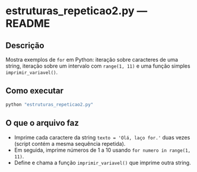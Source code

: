 # estruturas_repeticao2.py — README

Descrição
--------
Mostra exemplos de `for` em Python: iteração sobre caracteres de uma string, iteração sobre um intervalo com `range(1, 11)` e uma função simples `imprimir_variavel()`.

Como executar
---------------
```powershell
python "estruturas_repeticao2.py"
```

O que o arquivo faz
-------------------
- Imprime cada caractere da string `texto = 'Olá, laço for.'` duas vezes (script contém a mesma sequência repetida).
- Em seguida, imprime números de 1 a 10 usando `for numero in range(1, 11)`.
- Define e chama a função `imprimir_variavel()` que imprime outra string.
